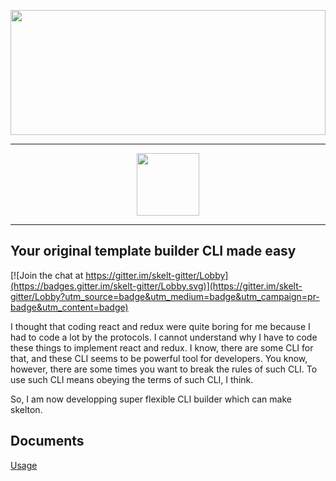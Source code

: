 <p align="center">
  <img src="https://cdn.rawgit.com/RyosukeCla/skelt/51777efe/skelt.svg" width="100%" height="200"/>
</p>
<hr>
<p align="center">
  <a href="https://travis-ci.org/RyosukeCla/skelt" align="center">
    <img src="https://travis-ci.org/RyosukeCla/skelt.svg?branch=master" width="100"/>
  </a>
</p>
<hr>

## Your original template builder CLI made easy

[![Join the chat at https://gitter.im/skelt-gitter/Lobby](https://badges.gitter.im/skelt-gitter/Lobby.svg)](https://gitter.im/skelt-gitter/Lobby?utm_source=badge&utm_medium=badge&utm_campaign=pr-badge&utm_content=badge)

I thought that coding react and redux were quite boring for me because I had to code a lot by the protocols. I cannot understand why I have to code these things to implement react and redux. I know, there are some CLI for that, and these CLI seems to be powerful tool for developers. You know, however, there are some times you want to break the rules of such CLI. To use such CLI means obeying the terms of such CLI, I think.

So, I am now developping super flexible CLI builder which can make skelton.

## Documents
[Usage](./src/usage.md)
